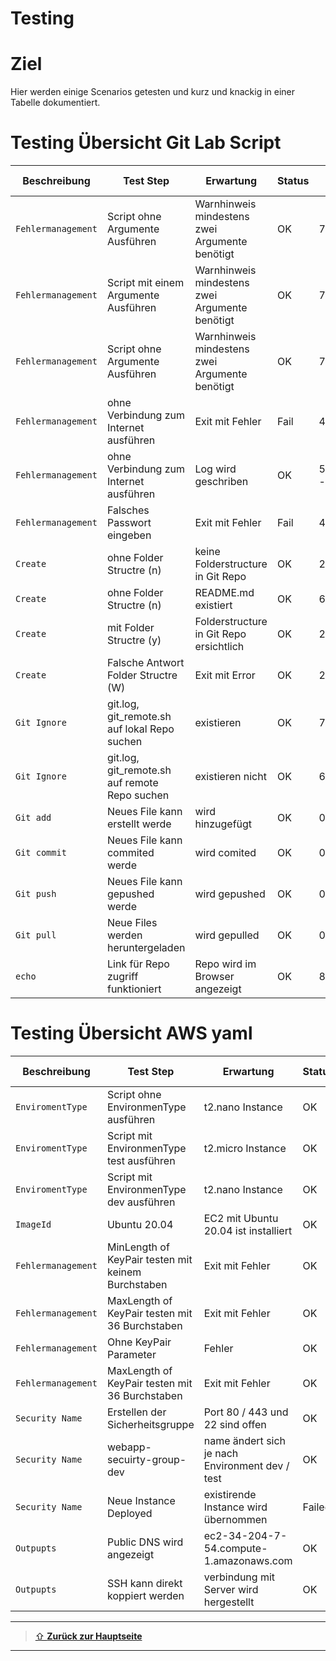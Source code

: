Testing
====

# Ziel

Hier werden einige Scenarios getesten und kurz und knackig in einer Tabelle dokumentiert.

# Testing Übersicht Git Lab Script

| Beschreibung | Test Step | Erwartung | Status | Script Line |
| ---     | ---   | ---     | ---   |  ---   |
| `Fehlermanagement`| Script ohne Argumente Ausführen | Warnhinweis mindestens zwei Argumente benötigt| OK | 7 |
| `Fehlermanagement`| Script mit einem Argumente Ausführen | Warnhinweis mindestens zwei Argumente benötigt| OK | 7 |
| `Fehlermanagement`| Script ohne Argumente Ausführen | Warnhinweis mindestens zwei Argumente benötigt| OK | 7 |
| `Fehlermanagement`| ohne Verbindung zum Internet ausführen | Exit mit Fehler | Fail | 42 |
| `Fehlermanagement`| ohne Verbindung zum Internet ausführen | Log wird geschriben | OK | 52,79,81 - 85 |
| `Fehlermanagement`| Falsches Passwort eingeben | Exit mit Fehler | Fail | 42 |
| `Create`| ohne Folder Structre (n) | keine Folderstructure in Git Repo | OK | 23 |
| `Create`| ohne Folder Structre (n) | README.md existiert | OK | 65 |
| `Create`| mit Folder Structre (y) | Folderstructure in Git Repo ersichtlich | OK | 23 |
| `Create`| Falsche Antwort Folder Structre (W) | Exit mit Error | OK | 23 |
| `Git Ignore`| git.log, git_remote.sh auf lokal Repo suchen | existieren | OK | 75 |
| `Git Ignore`| git.log, git_remote.sh auf remote Repo suchen | existieren nicht | OK | 60 |
| `Git add`| Neues File kann erstellt werde | wird hinzugefügt | OK | 0 |
| `Git commit`| Neues File kann commited werde | wird comited | OK | 0 |
| `Git push`| Neues File kann gepushed werde | wird gepushed | OK | 0 |
| `Git pull`| Neue Files werden heruntergeladen | wird gepulled | OK | 0 |
| `echo`| Link für Repo zugriff funktioniert | Repo wird im Browser angezeigt | OK | 88 |

# Testing Übersicht AWS yaml

| Beschreibung | Test Step | Erwartung | Status | Script Line |
| ---     | ---   | ---     | ---   |  ---   |
| `EnviromentType`| Script ohne EnvironmenType ausführen | t2.nano Instance | OK | 11 |
| `EnviromentType`| Script mit EnvironmenType test ausführen | t2.micro Instance | OK | 29 |
| `EnviromentType`| Script mit EnvironmenType dev ausführen | t2.nano Instance | OK | 24 |
| `ImageId`| Ubuntu 20.04 | EC2 mit Ubuntu 20.04 ist installiert | OK | 36 |
| `Fehlermanagement`| MinLength of KeyPair testen mit keinem Burchstaben  | Exit mit Fehler | OK  | 19 |
| `Fehlermanagement`| MaxLength of KeyPair testen mit 36 Burchstaben  | Exit mit Fehler | OK  | 20 |
| `Fehlermanagement`| Ohne KeyPair Parameter | Fehler | OK | 16 |
| `Fehlermanagement`| MaxLength of KeyPair testen mit 36 Burchstaben  | Exit mit Fehler | OK  | 20 |
| `Security Name`| Erstellen der Sicherheitsgruppe  | Port 80 / 443 und 22 sind offen | OK  | 53-65 |
| `Security Name`| webapp-secuirty-group-dev  | name ändert sich je nach Environment dev / test | OK  | 51 |
|  `Security Name`| Neue Instance Deployed  | existirende Instance wird übernommen | Failed  | 0 |
| `Outpupts`| Public DNS wird angezeigt  | ec2-34-204-7-54.compute-1.amazonaws.com | OK  | 73 |
| `Outpupts`| SSH kann direkt koppiert werden  | verbindung mit Server wird hergestellt | OK  | 79 |


---

> [⇧ **Zurück zur Hauptseite**](/README.md)

---
